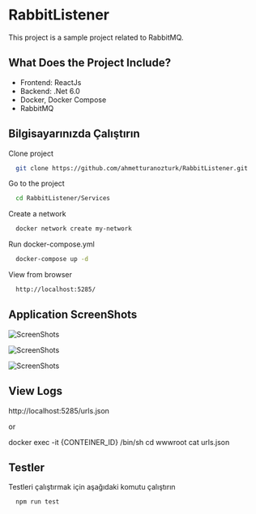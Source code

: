 
# RabbitListener

This project is a sample project related to RabbitMQ.




## What Does the Project Include?

- Frontend: ReactJs
- Backend: .Net 6.0
- Docker, Docker Compose
- RabbitMQ
  
## Bilgisayarınızda Çalıştırın

Clone project

```bash
  git clone https://github.com/ahmetturanozturk/RabbitListener.git
```

Go to the project

```bash
  cd RabbitListener/Services
```

Create a network

```bash
  docker network create my-network
```

Run docker-compose.yml

```bash
  docker-compose up -d
```

View from browser

```bash
  http://localhost:5285/
```



## Application ScreenShots

![ScreenShots](https://arogames.net/wp-content/uploads/2023/03/rabbitmq.gif)

![ScreenShots](https://arogames.net/wp-content/uploads/2023/03/test1.PNG)

![ScreenShots](https://arogames.net/wp-content/uploads/2023/03/test2.PNG)


## View Logs

http://localhost:5285/urls.json

or

docker exec -it {CONTEINER_ID} /bin/sh
cd wwwroot
cat urls.json
  
## Testler

Testleri çalıştırmak için aşağıdaki komutu çalıştırın

```bash
  npm run test
```

  